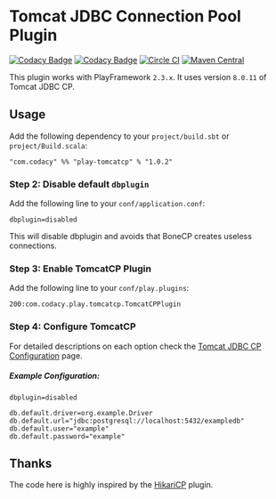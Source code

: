 # Tomcat JDBC Connection Pool Plugin

[![Codacy Badge](https://api.codacy.com/project/badge/grade/b67192ff30fb48bdb4aab2abb486ad26)](https://www.codacy.com/app/Codacy/play-tomcatcp)
[![Codacy Badge](https://api.codacy.com/project/badge/coverage/b67192ff30fb48bdb4aab2abb486ad26)](https://www.codacy.com/app/Codacy/play-tomcatcp)
[![Circle CI](https://circleci.com/gh/codacy/play-tomcatcp.svg?style=shield&circle-token=:circle-token)](https://circleci.com/gh/codacy/play-tomcatcp)
[![Maven Central](https://maven-badges.herokuapp.com/maven-central/com.codacy/play-tomcatcp_2.11/badge.svg)](https://maven-badges.herokuapp.com/maven-central/com.codacy/play-tomcatcp_2.11)

This plugin works with PlayFramework `2.3.x`. It uses version `8.0.11` of Tomcat JDBC CP.

## Usage

Add the following dependency to your `project/build.sbt` or `project/Build.scala`:

    "com.codacy" %% "play-tomcatcp" % "1.0.2"

### Step 2: Disable default `dbplugin`

Add the following line to your `conf/application.conf`:

    dbplugin=disabled

This will disable dbplugin and avoids that BoneCP creates useless connections.

### Step 3: Enable TomcatCP Plugin

Add the following line to your `conf/play.plugins`:

    200:com.codacy.play.tomcatcp.TomcatCPPlugin

### Step 4: Configure TomcatCP

For detailed descriptions on each option check the [Tomcat JDBC CP Configuration](https://tomcat.apache.org/tomcat-8.0-doc/jdbc-pool.html#Attributes) page.

##### Example Configuration:

```
dbplugin=disabled

db.default.driver=org.example.Driver
db.default.url="jdbc:postgresql://localhost:5432/exampledb"
db.default.user="example"
db.default.password="example"
```

## Thanks

The code here is highly inspired by the [HikariCP](http://edulify.github.io/play-hikaricp.edulify.com/) plugin.
